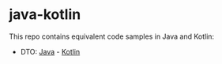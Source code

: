 # java-kotlin

This repo contains equivalent code samples in Java and Kotlin:

- DTO: [Java](./src/main/java/uk/gleissner/kotlinjava/dto/DtoJavaSample.java) - [Kotlin](./src/main/java/uk/gleissner/kotlinjava/dto/DtoKotlinSample.kt)
